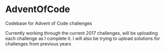 # AdventOfCode
Codebase for Advent of Code challenges

Currently working through the current 2017 challenges, will be uploading each challenge as I complete it. I will also be trying to upload solutions for challenges from previous years
